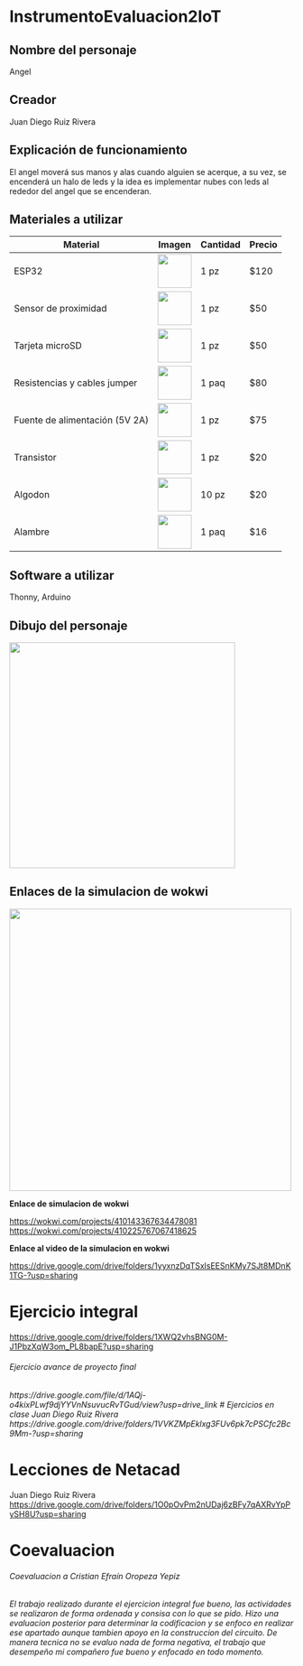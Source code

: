 # InstrumentoEvaluacion2IoT
## Nombre del personaje
Angel 
## Creador
Juan Diego Ruiz Rivera
## Explicación de funcionamiento
El angel moverá sus manos y alas cuando alguien se acerque, a su vez, se encenderá un halo de leds y la idea es implementar nubes con leds al rededor del angel que se encenderan.
## Materiales a utilizar
| Material | Imagen | Cantidad | Precio |
|-|-|-|-|
|ESP32|<img src="https://github.com/user-attachments/assets/41c9a276-97af-4928-b202-e5325a11d384" width="60"/>|1 pz|$120|
|Sensor de proximidad|<img src="https://github.com/user-attachments/assets/3d139ca5-3cc2-4124-baa7-2f6fb9569786" width="60"/>|1 pz|$50|
|Tarjeta microSD|<img src="https://github.com/user-attachments/assets/fa6838db-664f-4412-8a13-85b0ed44a95d" width="60"/>|1 pz|$50|
|Resistencias y cables jumper|<img src="https://github.com/user-attachments/assets/6cea1d72-0327-4066-b6c8-24d1a3a86c1e" width="60"/>|1 paq|$80|
|Fuente de alimentación (5V 2A)|<img src="https://github.com/user-attachments/assets/1e61c741-3262-4463-8cbe-d53830735182" width="60"/>|1 pz|$75|
|Transistor |<img src="https://github.com/user-attachments/assets/fe3a986e-e2af-4351-8e72-f9b557112de4" width="60"/>|1 pz|$20|
|Algodon|<img src="https://github.com/user-attachments/assets/326b7866-9454-45e6-b72c-558e80ff4763" width="60"/>|10 pz|$20|
|Alambre|<img src="https://github.com/user-attachments/assets/4e928e12-92ab-4fcc-a4c1-fb87248994e5" width="60"/>|1 paq|$16|


## Software a utilizar
Thonny, Arduino
## Dibujo del personaje 
<img src="https://github.com/user-attachments/assets/e338a97c-d7e8-42a3-9480-b83259415531" width="400"/>

## Enlaces de la simulacion de wokwi

<img src="https://github.com/user-attachments/assets/6e188e03-9027-463a-b2ff-db7b660af65e" width="500"/>

**Enlace de simulacion de wokwi**

https://wokwi.com/projects/410143367634478081
https://wokwi.com/projects/410225767067418625

**Enlace al video de la simulacion en wokwi**

https://drive.google.com/drive/folders/1yyxnzDqTSxlsEESnKMy7SJt8MDnK1TG-?usp=sharing

# Ejercicio integral
https://drive.google.com/drive/folders/1XWQ2vhsBNG0M-J1PbzXqW3om_PL8bapE?usp=sharing
<h6>Ejercicio avance de proyecto final<h6>
  https://drive.google.com/file/d/1AQj-o4kixPLwf9djYYVnNsuvucRvTGud/view?usp=drive_link
# Ejercicios en clase
Juan Diego Ruiz Rivera
https://drive.google.com/drive/folders/1VVKZMpEklxg3FUv6pk7cPSCfc2Bc9Mm-?usp=sharing

# Lecciones de Netacad
Juan Diego Ruiz Rivera
https://drive.google.com/drive/folders/1O0pOvPm2nUDaj6zBFy7qAXRvYpPySH8U?usp=sharing


# Coevaluacion
<h6>Coevaluacion a Cristian Efraín Oropeza Yepiz<h6>
El trabajo realizado durante el ejercicion integral fue bueno, las actividades se realizaron de forma ordenada y consisa con lo que se pido.
Hizo una evaluacion posterior para determinar la codificacion y se enfoco en realizar ese apartado aunque tambien apoyo en la construccion del circuito.
De manera tecnica no se evaluo nada de forma negativa, el trabajo que desempeño mi compañero fue bueno y enfocado en todo momento.
